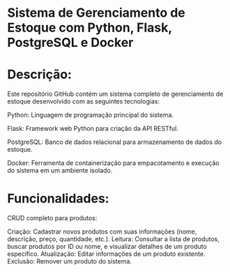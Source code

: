 # Sistema de Gerenciamento de Estoque com Python, Flask, PostgreSQL e Docker

# Descrição:

Este repositório GitHub contém um sistema completo de gerenciamento de estoque desenvolvido com as seguintes tecnologias:

Python: Linguagem de programação principal do sistema.

Flask: Framework web Python para criação da API RESTful.

PostgreSQL: Banco de dados relacional para armazenamento de dados do estoque.

Docker: Ferramenta de containerização para empacotamento e execução do sistema em um ambiente isolado.

# Funcionalidades:

CRUD completo para produtos:

Criação: Cadastrar novos produtos com suas informações (nome, descrição, preço, quantidade, etc.).
Leitura: Consultar a lista de produtos, buscar produtos por ID ou nome, e visualizar detalhes de um produto específico.
Atualização: Editar informações de um produto existente.
Exclusão: Remover um produto do sistema.

